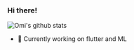### Hi there!

![Omi's github stats](https://github-readme-stats.vercel.app/api?username=OmiWakode&show_icons=true&theme=radical)

- 🔭 Currently working on flutter and ML


